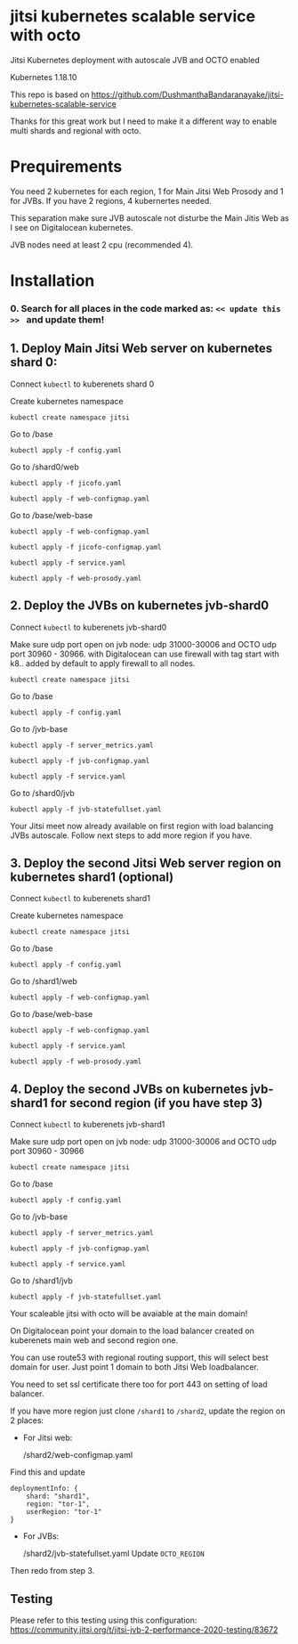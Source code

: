 # jitsi kubernetes scalable service with octo

Jitsi Kubernetes deployment with autoscale JVB and OCTO enabled

Kubernetes 1.18.10

This repo is based on https://github.com/DushmanthaBandaranayake/jitsi-kubernetes-scalable-service

Thanks for this great work but I need to make it a different way to enable multi shards and regional with octo.

# Prequirements

You need 2 kubernetes for each region, 1 for Main Jitsi Web Prosody and 1 for JVBs. If you have 2 regions, 4 kubernertes needed.

This separation make sure JVB autoscale not disturbe the Main Jitis Web as I see on Digitalocean kubernetes. 

JVB nodes need at least 2 cpu (recommended 4).

# Installation

### 0. Search for all places in the code marked as: ``<< update this >> `` and update them!

## 1. Deploy Main Jitsi Web server on kubernetes shard 0:

Connect ``kubectl`` to kuberenets shard 0

Create kubernetes namespace 
    
    kubectl create namespace jitsi
    
Go to /base

    kubectl apply -f config.yaml
    
Go to /shard0/web
    
    kubectl apply -f jicofo.yaml
    
    kubectl apply -f web-configmap.yaml
    
Go to /base/web-base
    
    kubectl apply -f web-configmap.yaml
    
    kubectl apply -f jicofo-configmap.yaml
    
    kubectl apply -f service.yaml
    
    kubectl apply -f web-prosody.yaml
    
    
## 2. Deploy the JVBs on kubernetes jvb-shard0

Connect ``kubectl`` to kuberenets jvb-shard0

Make sure udp port open on jvb node: udp 31000-30006 and OCTO udp port 30960 - 30966. with Digitalocean can use firewall with tag start with k8.. added by default to apply firewall to all nodes.
    
    kubectl create namespace jitsi
    
Go to /base
    
    kubectl apply -f config.yaml
    
Go to /jvb-base
    
    kubectl apply -f server_metrics.yaml
    
    kubectl apply -f jvb-configmap.yaml
    
    kubectl apply -f service.yaml
    
Go to /shard0/jvb
    
    kubectl apply -f jvb-statefullset.yaml
    
Your Jitsi meet now already available on first region with load balancing JVBs autoscale. Follow next steps to add more region if you have.


## 3. Deploy the second Jitsi Web server region on kubernetes shard1 (optional)

Connect ``kubectl`` to kuberenets shard1

Create kubernetes namespace 
    
    kubectl create namespace jitsi
    
Go to /base
    
    kubectl apply -f config.yaml
    
Go to /shard1/web
    
    kubectl apply -f web-configmap.yaml
    
Go to /base/web-base
    
    kubectl apply -f web-configmap.yaml
    
    kubectl apply -f service.yaml
    
    kubectl apply -f web-prosody.yaml
    
## 4. Deploy the second JVBs on kubernetes jvb-shard1 for second region (if you have step 3)

Connect ``kubectl`` to kuberenets jvb-shard1

Make sure udp port open on jvb node: udp 31000-30006 and OCTO udp port 30960 - 30966
    
    kubectl create namespace jitsi
    
Go to /base
    
    kubectl apply -f config.yaml
    
Go to /jvb-base
    
    kubectl apply -f server_metrics.yaml
    
    kubectl apply -f jvb-configmap.yaml
    
    kubectl apply -f service.yaml
    
Go to /shard1/jvb
    
    kubectl apply -f jvb-statefullset.yaml
    

Your scaleable jitsi with octo will be avaiable at the main domain! 

On Digitalocean point your domain to the load balancer created on kuberenets main web and second region one. 

You can use route53 with regional routing support, this will select best domain for user. Just point 1 domain to both Jitsi Web loadbalancer.

You need to set ssl certificate there too for port 443 on setting of load balancer.

If you have more region just clone ``/shard1`` to ``/shard2``, update the region on 2 places:

* For Jitsi web:

    /shard2/web-configmap.yaml
    
Find this and update

    deploymentInfo: {
        shard: "shard1",
        region: "tor-1",
        userRegion: "tor-1"
    }
* For JVBs:

    /shard2/jvb-statefullset.yaml
Update `OCTO_REGION`

Then redo from step 3.

## Testing
Please refer to this testing using this configuration:
https://community.jitsi.org/t/jitsi-jvb-2-performance-2020-testing/83672
